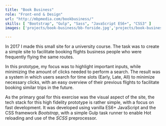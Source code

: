 ```yaml
---
title: "Book Business"
role: "Front-end & Design"
url: "http://mbpmedia.com/bookbusiness/"
skills: [ "Bootstrap", "Gulp", "Sass", "JavaScript ES6+", "CSS3" ]
images: ['projects/book-business/bb-forside.jpg','projects/book-business/bb-search.jpg']

---
```

In 2017 I made this small site for a university course. The task was to create a simple site to facilitate booking flights business people who were frequently flying the same routes.

In this prototype, my focus was to highlight important inputs, while minimizing the amount of clicks needed to perform a search. The result was a system in which users search for time slots (Early, Late, All) to minimize necessary clicks, with an easy overview of their previous flights to facilitate booking similar trips in the future.

As the primary goal for this exercise was the visual aspect of the site, the tech stack for this high fidelity prototype is rather simple, with a focus on fast development. It was developed using vanilla ES6+ JavaScript and the CSS framework _Bootstrap_, with a simple Gulp task runner to enable Hot reloading and use of the _SCSS_ preprocessor.
